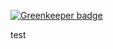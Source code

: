 
[![Greenkeeper badge](https://badges.greenkeeper.io/critesjosh/gitpod-test.svg)](https://greenkeeper.io/)

test
